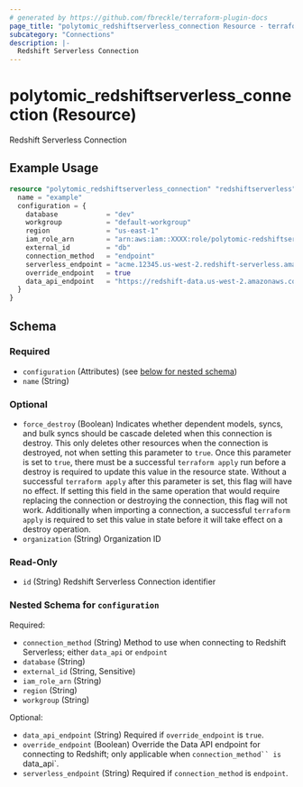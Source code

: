 ```yaml
---
# generated by https://github.com/fbreckle/terraform-plugin-docs
page_title: "polytomic_redshiftserverless_connection Resource - terraform-provider-polytomic"
subcategory: "Connections"
description: |-
  Redshift Serverless Connection
---
```


# polytomic_redshiftserverless_connection (Resource)

Redshift Serverless Connection

## Example Usage

```terraform
resource "polytomic_redshiftserverless_connection" "redshiftserverless" {
  name = "example"
  configuration = {
    database            = "dev"
    workgroup           = "default-workgroup"
    region              = "us-east-1"
    iam_role_arn        = "arn:aws:iam::XXXX:role/polytomic-redshiftserverless"
    external_id         = "db"
    connection_method   = "endpoint"
    serverless_endpoint = "acme.12345.us-west-2.redshift-serverless.amazonaws.com:5439"
    override_endpoint   = true
    data_api_endpoint   = "https://redshift-data.us-west-2.amazonaws.com"
  }
}
```

<!-- schema generated by tfplugindocs -->
## Schema

### Required

- `configuration` (Attributes) (see [below for nested schema](#nestedatt--configuration))
- `name` (String)

### Optional

- `force_destroy` (Boolean) Indicates whether dependent models, syncs, and bulk syncs should be cascade deleted when this connection is destroy. This only deletes other resources when the connection is destroyed, not when setting this parameter to `true`. Once this parameter is set to `true`, there must be a successful `terraform apply` run before a destroy is required to update this value in the resource state. Without a successful `terraform apply` after this parameter is set, this flag will have no effect. If setting this field in the same operation that would require replacing the connection or destroying the connection, this flag will not work. Additionally when importing a connection, a successful `terraform apply` is required to set this value in state before it will take effect on a destroy operation.
- `organization` (String) Organization ID

### Read-Only

- `id` (String) Redshift Serverless Connection identifier

<a id="nestedatt--configuration"></a>
### Nested Schema for `configuration`

Required:

- `connection_method` (String) Method to use when connecting to Redshift Serverless; either `data_api` or `endpoint`
- `database` (String)
- `external_id` (String, Sensitive)
- `iam_role_arn` (String)
- `region` (String)
- `workgroup` (String)

Optional:

- `data_api_endpoint` (String) Required if `override_endpoint` is `true`.
- `override_endpoint` (Boolean) Override the Data API endpoint for connecting to Redshift; only applicable when `connection_method`` is `data_api`.
- `serverless_endpoint` (String) Required if `connection_method` is `endpoint`.


